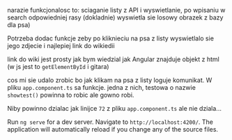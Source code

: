 narazie funkcjonalosc to: sciaganie listy z API i wyswietlanie, po wpisaniu w search odpowiedniej rasy (dokladnie) wyswietla sie losowy obrazek z bazy dla psa)


Potrzeba dodac funkcje zeby po kliknieciu na psa z listy wyswietlalo sie jego zdjecie i najlepiej link do wikiedii

link do wiki jest prosty jak bym wiedzial jak Angular znajduje objekt z html (w js jest to `getElementById` i gitara)

cos mi sie udalo zrobic bo jak klikam na psa z listy loguje komunikat. W pliku `app.component.ts` sa funkcje. jedna z nich, testowa o nazwie `showtest()` powinna to robic ale gowno robi. 

Niby powinno dzialac jak linijce `72` z pliku `app.component.ts` ale nie dziala...


Run `ng serve` for a dev server. Navigate to `http://localhost:4200/`. The application will automatically reload if you change any of the source files.
